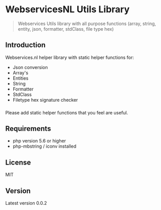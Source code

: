 # WebservicesNL Utils Library

> Webservices Utils library with all purpose functions (array, string, entity, json, formatter, stdClass, file type hex)

## Introduction
Webservices.nl helper library with static helper functions for:
- Json conversion
- Array's
- Entities
- String
- Formatter
- StdClass
- Filetype hex signature checker

###
Please add static helper functions that you feel are useful.

## Requirements
- php version 5.6 or higher
- php-mbstring / iconv installed

## License
MIT

## Version
Latest version 0.0.2